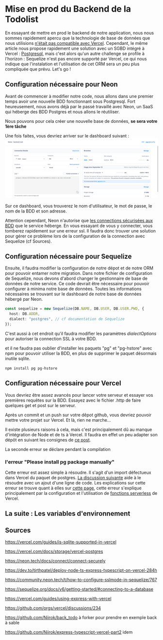 # Mise en prod du Backend de la Todolist

En essayant de mettre en prod le backend de notre application, nous nous sommes rapidement apercu que la technologie de base de données que nous utilisions [n'était pas compatible avec Vercel](https://vercel.com/guides/is-sqlite-supported-in-vercel). Cependant, le même article nous propose rapidement une solution avec un SGBD intégré à Vercel : [Postgresql](https://vercel.com/docs/storage/vercel-postgres), mais c'est alors qu'un autre challenge se profile à l'horizon : Sequelize n'est pas encore supporté par Vercel, ce qui nous indique que l'instalation et l'utilisation de cet ORM sera un peu plus compliquée que prévu. Let's go !

## Configuration nécessaire pour Neon

Avant de commencer à modifier notre code, nous allons dans une premier temps avoir une nouvelle BDD fonctionnant sous Postgresql. Fort heureusement, nous avons déjà par le passé travaillé avec Neon, un SaaS qui héberge des BDD Postgres et nous allons le réutiliser.

Nous pouvons pour cela créer une nouvelle base de données, **se sera votre 1ère tâche**

Une fois faites, vous devriez arriver sur le dashboard suivant :
![Dashboard avec toutes les information nécessaire pour se connecter à la base de donnée](./img.readme/Dashboard_Neon.png)

Sur ce dashboard, vous trouverez le nom d'utilisateur, le mot de passe, le nom de la BDD et son adresse.

Attention cependant, Neon n'autorise que [les connections sécurisées aux BDD](https://neon.tech/docs/connect/connect-securely) que le service héberge. En vous essayant de vous y connecter, vous tomberez rapidement sur une erreur ssl. Il faudra donc trouver une solution pour gérer ce problème lors de la configuration de la connection avec Sequelize (cf Sources).

## Configuration nécessaire pour Sequelize

Ensuite, il faudra modifier la configuration de notre dépot et de notre ORM pour pouvoir entamer notre migration. Dans notre fichier de configuration de Sequelize, nous devons d'abord changer le gestionnaire de base de données de notre service. Ce code devrait être nécessaire pour pouvoir configurer à minima notre base de données. Toutes les informations nécessaires se trouvant sur le dashboard de notre base de données hébergé par Neon.

```typescript
const sequelize = new Sequelize(DB.NAME, DB.USER, DB.USER.PWD, {
  host: DB.ADDR,
  dialect: "postgres", // cf documentation de Sequelize
});
```

C'est aussi à cet endroit qu'il faudra modifier les paramètres _dialectOptions_ pour autoriser la connection SSL à votre BDD.

et il ne faudra pas oublier d'installer les paquets "pg" et "pg-hstore" avec npm pour pouvoir utiliser la BDD, en plus de supprimer le paquet désormais inutile sqlite.

`npm install pg pg-hstore`

## Configuration nécessaire pour Vercel

Vous devriez être assez avancés pour lancer votre serveur et essayer vos premières requêtes sur la BDD. Essayez avec le fichier .http de faire quelques get et post sur le serveur.

Après un commit et un push sur votre dêpot github, vous devriez pouvoir mettre votre projet sur Vercel. Et là, rien ne marche...

Il existe plusieurs raisons à cela, mais c'est principalement dû au manque d'intégration de Node et de ts à Vercel. Il faudra en effet un peu adapter son dépôt en suivant les consignes de [ce post](https://dev.to/tirthpatel/deploy-node-ts-express-typescript-on-vercel-284h).

La seconde erreur se déclare pendant la compilation

### l'erreur "Please install pg package manually"

Cette erreur est assez simple à résoudre. Il s'agit d'un import défectueux dans Vercel du paquet de postgres. [La discussion suivante](https://github.com/orgs/vercel/discussions/234) aide à le résoudre avec un ajout d'une ligne de code. Les explications sur cette erreur se trouve quant à elles sur [cette page](https://vercel.com/guides/why-does-my-serverless-function-work-locally-but-not-when-deployed), cette erreur s'explique principalement par la configuration et l'utilisation de [fonctions serverless](https://vercel.com/docs/functions/serverless-functions) de Vercel.

## La suite : Les variables d'environnement

## Sources

<https://vercel.com/guides/is-sqlite-supported-in-vercel>

<https://vercel.com/docs/storage/vercel-postgres>

<https://neon.tech/docs/connect/connect-securely>

<https://dev.to/tirthpatel/deploy-node-ts-express-typescript-on-vercel-284h>

<https://community.neon.tech/t/how-to-configure-sslmode-in-sequelize/767>

<https://sequelize.org/docs/v6/getting-started/#connecting-to-a-database>

<https://vercel.com/guides/using-express-with-vercel>

<https://github.com/orgs/vercel/discussions/234>

<https://github.com/Niirok/back_todo> à forker pour prendre en exemple back à sable

<https://github.com/Niirok/express-typescript-vercel-part2> idem
